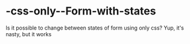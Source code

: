 # -css-only--Form-with-states
Is it possible to change between states of form using only css? Yup, it's nasty, but it works
